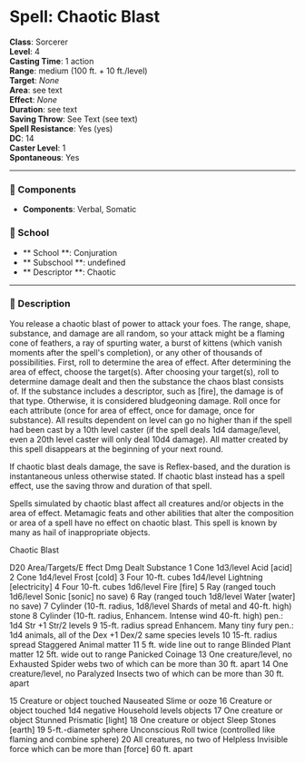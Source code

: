 
# Spell: Chaotic Blast
**Class**: Sorcerer  
**Level**: 4  
**Casting Time**: 1 action  
**Range**: medium (100 ft. + 10 ft./level)  
**Target**: _None_  
**Area**: see text  
**Effect**: _None_  
**Duration**: see text  
**Saving Throw**: See Text (see text)  
**Spell Resistance**: Yes (yes)  
**DC**: 14  
**Caster Level**: 1  
**Spontaneous**: Yes

---

### 🔮 Components
- **Components**: Verbal, Somatic

### 🏫 School
- ** School **: Conjuration
- ** Subschool **: undefined
- ** Descriptor **: Chaotic
---

### 📜 Description
You release a chaotic blast of power to attack your foes. The range, shape, substance, and damage are all random, so your attack might be a flaming cone of feathers, a ray of spurting water, a burst of kittens (which vanish moments after the spell's completion), or any other of thousands of possibilities. First, roll to determine the area of effect. After determining the area of effect, choose the target(s). After choosing your target(s), roll to determine damage dealt and then the substance the chaos blast consists of. If the substance includes a descriptor, such as [fire], the damage is of that type. Otherwise, it is considered bludgeoning damage. Roll once for each attribute (once for area of effect, once for damage, once for substance). All results dependent on level can go no higher than if the spell had been cast by a 10th level caster (if the spell deals 1d4 damage/level, even a 20th level caster will only deal 10d4 damage). All matter created by this spell disappears at the beginning of your next round.

If chaotic blast deals damage, the save is Reflex-based, and the duration is instantaneous unless otherwise stated. If chaotic blast instead has a spell effect, use the saving throw and duration of that spell.

Spells simulated by chaotic blast affect all creatures and/or objects in the area of effect. Metamagic feats and other abilities that alter the composition or area of a spell have no effect on chaotic blast. This spell is known by many as hail of inappropriate objects.

Chaotic Blast

D20   Area/Targets/E ffect       Dmg Dealt     Substance 1        Cone                                   1d3/level       Acid [acid] 2        Cone                                   1d4/level       Frost [cold] 3        Four 10-ft. cubes             1d4/level       Lightning [electricity] 4        Four 10-ft. cubes             1d6/level       Fire [fire] 5        Ray (ranged touch          1d6/level       Sonic [sonic]           no save) 6        Ray (ranged touch           1d8/level       Water [water]           no save) 7        Cylinder (10-ft. radius,    1d8/level      Shards of metal and           40-ft. high)                                                 stone 8       Cylinder (10-ft. radius,     Enhancem.  Intense wind           40-ft. high)                          pen.: 1d4                                                         Str +1 Str/2                                                         levels 9      15-ft. radius spread          Enhancem.        Many tiny fury                                                          pen.: 1d4           animals, all of the                                                         Dex +1 Dex/2   same species                                                         levels 10   15-ft. radius spread           Staggered      Animal matter 11   5 ft. wide line out to range  Blinded          Plant matter 12   5ft. wide out to range         Panicked        Coinage 13   One creature/level, no        Exhausted     Spider webs         two of which can be          more than 30 ft. apart 14   One creature/level, no       Paralyzed        Insects         two of which can be          more than 30 ft. apart

15  Creature or object touched Nauseated   Slime or ooze 16  Creature or object touched 1d4 negative  Household                                                                           levels              objects  17  One creature or object          Stunned         Prismatic [light] 18  One creature or object           Sleep              Stones [earth] 19  5-ft.-diameter sphere              Unconscious Roll twice        (controlled like flaming                                     and combine        sphere)                                                         20   All creatures, no two of       Helpless            Invisible force        which can be more than                                  [force]        60 ft. apart
